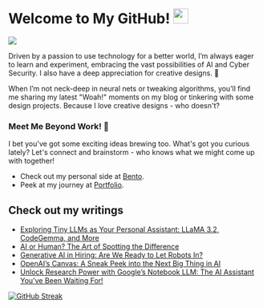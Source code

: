 # Welcome to My GitHub! <img src="https://raw.githubusercontent.com/MartinHeinz/MartinHeinz/master/wave.gif" width="30px"> 
![](https://komarev.com/ghpvc/?username=REDDITARUN&color=grey)

Driven by a passion to use technology for a better world, I’m always eager to learn and experiment, embracing the vast possibilities of AI and Cyber Security. I also have a deep appreciation for creative designs. 🎨

When I’m not neck-deep in neural nets or tweaking algorithms, you’ll find me sharing my latest "Woah!" moments on my blog or tinkering with some design projects. Because I love creative designs - who doesn't?

### Meet Me Beyond Work! 🤝
I bet you've got some exciting ideas brewing too. What's got you curious lately? Let's connect and brainstorm - who knows what we might come up with together!
- Check out my personal side at [Bento](https://bento.me/tarunreddi).
- Peek at my journey at [Portfolio](https://redditarun.github.io/).


## Check out my writings 
<!-- BLOG-POST-LIST:START -->
- [Exploring Tiny LLMs as Your Personal Assistant: LLaMA 3.2, CodeGemma, and More](https://medium.com/@teendifferent/exploring-tiny-llms-as-your-personal-assistant-llama-3-2-codegemma-and-more-679f5455c8c4?source=rss-9ecb664d87c1------2)
- [AI or Human? The Art of Spotting the Difference](https://medium.com/@teendifferent/ai-or-human-the-art-of-spotting-the-difference-20442a4d9d0a?source=rss-9ecb664d87c1------2)
- [Generative AI in Hiring: Are We Ready to Let Robots In?](https://medium.com/@teendifferent/generative-ai-in-hiring-are-we-ready-to-let-robots-in-af7ff29ae17e?source=rss-9ecb664d87c1------2)
- [OpenAI’s Canvas: A Sneak Peek into the Next Big Thing in AI](https://medium.com/@teendifferent/openais-canvas-a-sneak-peek-into-the-next-big-thing-in-ai-3a371df927ce?source=rss-9ecb664d87c1------2)
- [Unlock Research Power with Google’s Notebook LLM: The AI Assistant You’ve Been Waiting For!](https://medium.com/@teendifferent/unlock-research-power-with-googles-notebook-llm-the-ai-assistant-you-ve-been-waiting-for-1c673fe58c8d?source=rss-9ecb664d87c1------2)
<!-- BLOG-POST-LIST:END -->



[![GitHub Streak](https://streak-stats.demolab.com?user=REDDITARUN&theme=tokyonight&hide_border=true&background=EB545400)](https://git.io/streak-stats)



<!--
**REDDITARUN/REDDITARUN** is a ✨ _special_ ✨ repository because its `README.md` (this file) appears on your GitHub profile.

Here are some ideas to get you started:

- 🔭 I’m currently working on ...
- 🌱 I’m currently learning ...
- 👯 I’m looking to collaborate on ...
- 🤔 I’m looking for help with ...
- 💬 Ask me about ...
- 📫 How to reach me: ...
- 😄 Pronouns: ...
- ⚡ Fun fact: ...
-->
